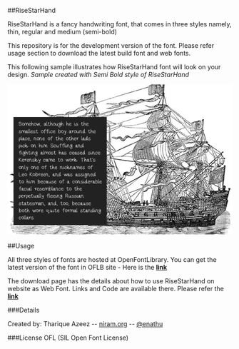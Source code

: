 ##RiseStarHand

RiseStarHand is a fancy handwriting font, that comes in three styles namely, thin, regular and medium (semi-bold)

This repository is for the development version of the font. Please refer usage section to download the latest build font and web fonts.

This following sample illustrates how RiseStarHand font will look on your design. *Sample created with Semi Bold style of RiseStarHand*

![alt text](screenshot.png "Screenshot with RiseStarHand")

##Usage

All three styles of fonts are hosted at OpenFontLibrary. You can get the latest version of the font in OFLB site - Here is the [**link**](http://openfontlibrary.org/en/font/risestarhand)

The download page has the details about how to use RiseStarHand on website as Web Font. Links and Code are available there. Please refer the [**link**](http://openfontlibrary.org/en/font/risestarhand)

###Details

Created by: Tharique Azeez -- [niram.org](http://niram.org) -- [@enathu](http://twitter.com/enathu)

###License
OFL (SIL Open Font License)